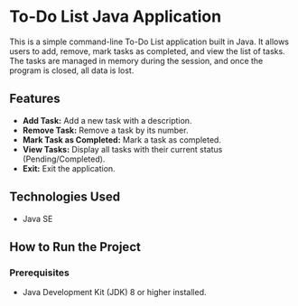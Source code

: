 # To-Do List Java Application

This is a simple command-line To-Do List application built in Java. It allows users to add, remove, mark tasks as completed, and view the list of tasks. The tasks are managed in memory during the session, and once the program is closed, all data is lost.

## Features
- **Add Task:** Add a new task with a description.
- **Remove Task:** Remove a task by its number.
- **Mark Task as Completed:** Mark a task as completed.
- **View Tasks:** Display all tasks with their current status (Pending/Completed).
- **Exit:** Exit the application.

## Technologies Used
- Java SE

## How to Run the Project

### Prerequisites
- Java Development Kit (JDK) 8 or higher installed.


